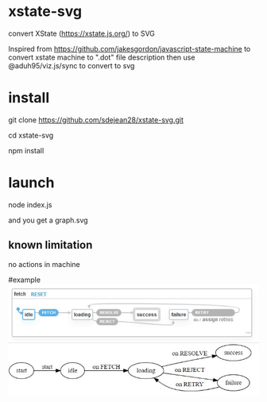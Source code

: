 # xstate-svg
convert XState (https://xstate.js.org/) to SVG

Inspired from https://github.com/jakesgordon/javascript-state-machine to convert xstate machine to ".dot" file description
then use @aduh95/viz.js/sync to convert to svg

# install
git clone https://github.com/sdejean28/xstate-svg.git

cd xstate-svg

npm install

# launch
node index.js

and you get a graph.svg

## known limitation
no actions in machine


#example
![alt text](https://github.com/sdejean28/xstate-svg/blob/main/capture1.jpg)
![alt text](https://github.com/sdejean28/xstate-svg/blob/main/capture2.jpg)
